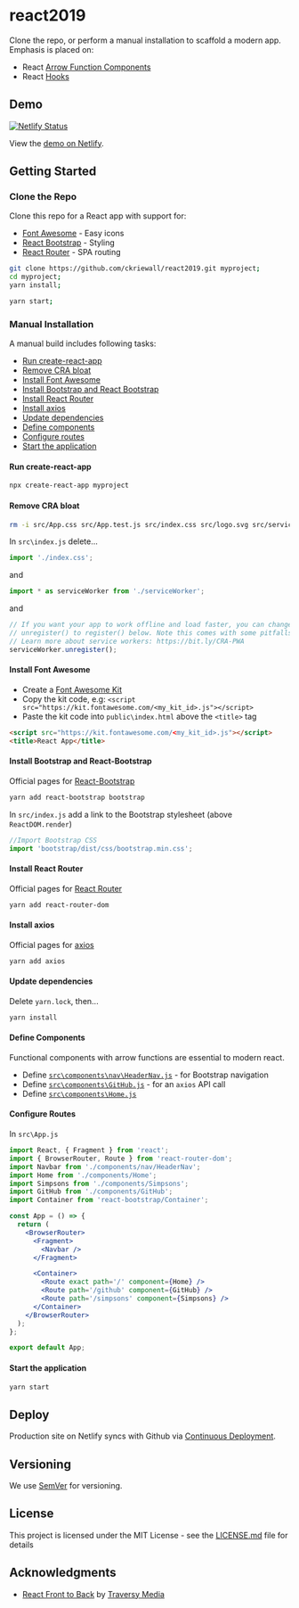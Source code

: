 # react2019

Clone the repo, or perform a manual installation to scaffold a modern app. Emphasis is placed on:

- React [Arrow Function Components](https://www.robinwieruch.de/react-function-component#react-arrow-function-component)
- React [Hooks](https://reactjs.org/docs/hooks-intro.html)

## Demo

[![Netlify Status](https://api.netlify.com/api/v1/badges/343c414c-0ae3-4fa1-96d6-c60d0ffe8c05/deploy-status)](https://app.netlify.com/sites/react2019/deploys)

View the [demo on Netlify](https://react2019.netlify.com/).

## Getting Started

### Clone the Repo

Clone this repo for a React app with support for:

- [Font Awesome](https://fontawesome.com) - Easy icons
- [React Bootstrap](https://react-bootstrap.github.io/) - Styling
- [React Router](https://reacttraining.com/react-router/) - SPA routing

```bash
git clone https://github.com/ckriewall/react2019.git myproject;
cd myproject;
yarn install;

yarn start;
```

### Manual Installation

A manual build includes following tasks:

- [Run create-react-app](#run-create-react-app)
- [Remove CRA bloat](#remove-cra-bloat)
- [Install Font Awesome](#install-font-awesome)
- [Install Bootstrap and React Bootstrap](#install-bootstrap-and-react-bootstrap)
- [Install React Router](#install-react-router)
- [Install axios](#install-axios)
- [Update dependencies](#update-dependencies)
- [Define components](#define-components)
- [Configure routes](#configure-routes)
- [Start the application](#start-the-application)

#### Run create-react-app

```bash
npx create-react-app myproject
```

#### Remove CRA bloat

```bash
rm -i src/App.css src/App.test.js src/index.css src/logo.svg src/serviceworker.js
```

In `src\index.js` delete...

```javascript
import './index.css';
```

and

```javascript
import * as serviceWorker from './serviceWorker';
```

and

```javascript
// If you want your app to work offline and load faster, you can change
// unregister() to register() below. Note this comes with some pitfalls.
// Learn more about service workers: https://bit.ly/CRA-PWA
serviceWorker.unregister();
```

#### Install Font Awesome

- Create a [Font Awesome Kit](https://fontawesome.com/start)
- Copy the kit code, e.g:
  `<script src="https://kit.fontawesome.com/<my_kit_id>.js"></script>`
- Paste the kit code into `public\index.html` above the `<title>` tag

```html
<script src="https://kit.fontawesome.com/<my_kit_id>.js"></script>
<title>React App</title>
```

#### Install Bootstrap and React-Bootstrap

Official pages for [React-Bootstrap](https://react-bootstrap.github.io/)

```bash
yarn add react-bootstrap bootstrap
```

In `src/index.js` add a link to the Bootstrap stylesheet (above `ReactDOM.render`)

```javascript
//Import Bootstrap CSS
import 'bootstrap/dist/css/bootstrap.min.css';
```

#### Install React Router

Official pages for [React Router](https://reacttraining.com/react-router/web/guides/quick-start)

```bash
yarn add react-router-dom
```

#### Install axios

Official pages for [axios](https://github.com/axios/axios)

```bash
yarn add axios
```

#### Update dependencies

Delete `yarn.lock`, then...

```bash
yarn install
```

#### Define Components

Functional components with arrow functions are essential to modern react.

- Define [`src\components\nav\HeaderNav.js`](https://github.com/ckriewall/react2019/blob/master/src/components/nav/HeaderNav.js) - for Bootstrap navigation
- Define [`src\components\GitHub.js`](https://github.com/ckriewall/react2019/blob/master/src/components/GitHub.js) - for an `axios` API call
- Define [`src\components\Home.js`](https://github.com/ckriewall/react2019/blob/master/src/components/Home.js)

#### Configure Routes

In `src\App.js`

```jsx
import React, { Fragment } from 'react';
import { BrowserRouter, Route } from 'react-router-dom';
import Navbar from './components/nav/HeaderNav';
import Home from './components/Home';
import Simpsons from './components/Simpsons';
import GitHub from './components/GitHub';
import Container from 'react-bootstrap/Container';

const App = () => {
  return (
    <BrowserRouter>
      <Fragment>
        <Navbar />
      </Fragment>

      <Container>
        <Route exact path='/' component={Home} />
        <Route path='/github' component={GitHub} />
        <Route path='/simpsons' component={Simpsons} />
      </Container>
    </BrowserRouter>
  );
};

export default App;
```

#### Start the application

```bash
yarn start
```

## Deploy

Production site on Netlify syncs with Github via [Continuous Deployment](https://www.netlify.com/docs/continuous-deployment/).

## Versioning

We use [SemVer](http://semver.org/) for versioning.

## License

This project is licensed under the MIT License - see the [LICENSE.md](LICENSE.md) file for details

## Acknowledgments

- [React Front to Back](https://www.udemy.com/modern-react-front-to-back/) by [Traversy Media](https://www.traversymedia.com/)
